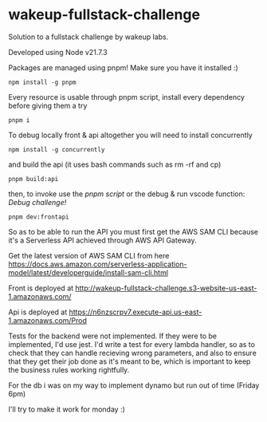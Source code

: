 # wakeup-fullstack-challenge
Solution to a fullstack challenge by wakeup labs.

Developed using Node v21.7.3

Packages are managed using pnpm!
Make sure you have it installed :)
```
npm install -g pnpm
```

Every resource is usable through pnpm script,
install every dependency before giving them a try
```
pnpm i
```

To debug locally front & api altogether you will need to install concurrently
```
npm install -g concurrently
```

and build the api (it uses bash commands such as rm -rf and cp)
```
pnpm build:api
```

then, to invoke use the *pnpm script* or the debug & run vscode function: *Debug challenge!*
```
pnpm dev:frontapi
```

So as to be able to run the API you must first get the AWS SAM CLI because it's a Serverless API achieved through AWS API Gateway.

Get the latest version of AWS SAM CLI from here
https://docs.aws.amazon.com/serverless-application-model/latest/developerguide/install-sam-cli.html

Front is deployed at
http://wakeup-fullstack-challenge.s3-website-us-east-1.amazonaws.com/

Api is deployed at
https://n6nzscrpv7.execute-api.us-east-1.amazonaws.com/Prod

Tests for the backend were not implemented.
If they were to be implemented, I'd use jest.
I'd write a test for every lambda handler, so as to check that they can handle recieving wrong parameters, and also to ensure that they get their job done as it's meant to be, which is important to keep the business rules working rightfully.

For the db i was on my way to implement dynamo but run out of time
(Friday 6pm)

I'll try to make it work for monday :)

